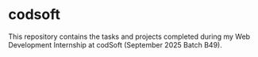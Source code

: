 # codsoft
This repository contains the tasks and projects completed during my Web Development Internship at codSoft (September 2025 Batch B49).
